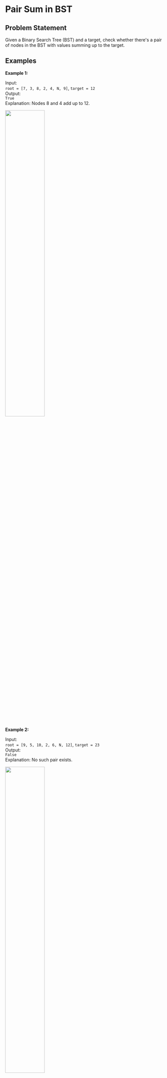 # Pair Sum in BST

## Problem Statement

Given a Binary Search Tree (BST) and a target, check whether there's a pair of nodes in the BST with values summing up to the target.

## Examples

**Example 1:**

Input:  
`root = [7, 3, 8, 2, 4, N, 9]`, `target = 12`  
Output:  
`True`  
Explanation: Nodes 8 and 4 add up to 12.

<img src="https://media.geeksforgeeks.org/wp-content/uploads/20240821183540/bst.webp" width=50%>

**Example 2:**

Input:  
`root = [9, 5, 10, 2, 6, N, 12]`, `target = 23`  
Output:  
`False`  
Explanation: No such pair exists.

<img src="https://media.geeksforgeeks.org/wp-content/uploads/20240821184007/bst-3.webp" width=50%>

## Constraints

- 1 ≤ Number of Nodes ≤ 10⁵
- 1 ≤ target ≤ 10⁶